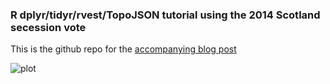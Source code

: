### R dplyr/tidyr/rvest/TopoJSON tutorial using the 2014 Scotland secession vote

This is the github repo for the [accompanying blog post](http://rud.is/b/2014/09/20/chartingmapping-the-scottish-vote-with-r-rvestdplyrtidyrtopojsonggplot)

![plot](http://rud.is/dl/scotvote.svg?)

